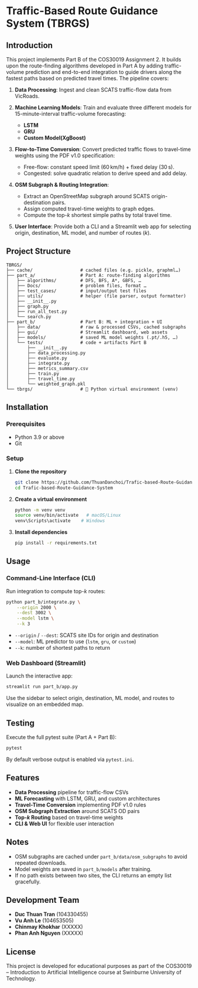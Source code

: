 # Traffic-Based Route Guidance System (TBRGS)

## Introduction

This project implements Part B of the COS30019 Assignment 2. It builds upon the route-finding algorithms developed in Part A by adding traffic-volume prediction and end-to-end integration to guide drivers along the fastest paths based on predicted travel times. The pipeline covers:

1. **Data Processing**: Ingest and clean SCATS traffic-flow data from VicRoads.
2. **Machine Learning Models**: Train and evaluate three different models for 15-minute-interval traffic-volume forecasting:

   * **LSTM**
   * **GRU**
   * **Custom Model(XgBoost)** 
3. **Flow-to-Time Conversion**: Convert predicted traffic flows to travel-time weights using the PDF v1.0 specification:

   * Free-flow: constant speed limit (60 km/h) + fixed delay (30 s).
   * Congested: solve quadratic relation to derive speed and add delay.
4. **OSM Subgraph & Routing Integration**:

   * Extract an OpenStreetMap subgraph around SCATS origin-destination pairs.
   * Assign computed travel-time weights to graph edges.
   * Compute the top-*k* shortest simple paths by total travel time.
5. **User Interface**: Provide both a CLI and a Streamlit web app for selecting origin, destination, ML model, and number of routes (*k*).

## Project Structure

```
TBRGS/
├── cache/                  # cached files (e.g. pickle, graphml…)
├── part_a/                 # Part A: route-finding algorithms
│   ├── algorithms/         # DFS, BFS, A*, GBFS, …
│   ├── Docs/               # problem files, format …
│   ├── test_cases/         # input/output test files
│   ├── utils/              # helper (file parser, output formatter)
│   ├── __init__.py
│   ├── graph.py
│   ├── run_all_test.py
│   └── search.py
├── part_b/                 # Part B: ML + integration + UI
│   ├── data/               # raw & processed CSVs, cached subgraphs
│   ├── gui/                # Streamlit dashboard, web assets
│   ├── models/             # saved ML model weights (.pt/.h5, …)
│   └── tests/              # code + artifacts Part B
│       ├── __init__.py
│       ├── data_processing.py
│       ├── evaluate.py
│       ├── integrate.py
│       ├── metrics_summary.csv
│       ├── train.py
│       ├── travel_time.py
│       └── weighted_graph.pkl
└── tbrgs/                  # 🐍 Python virtual environment (venv)

```

## Installation

### Prerequisites

* Python 3.9 or above
* Git

### Setup

1. **Clone the repository**

   ```bash
   git clone https://github.com/ThuanDanchoi/Trafic-based-Route-Guidance-System.git
   cd Trafic-based-Route-Guidance-System
   ```
2. **Create a virtual environment**

   ```bash
   python -m venv venv
   source venv/bin/activate   # macOS/Linux
   venv\Scripts\activate    # Windows
   ```
3. **Install dependencies**

   ```bash
   pip install -r requirements.txt
   ```

## Usage

### Command-Line Interface (CLI)

Run integration to compute top-*k* routes:

```bash
python part_b/integrate.py \
    --origin 2000 \
    --dest 3002 \
    --model lstm \
    --k 3
```

* `--origin` / `--dest`: SCATS site IDs for origin and destination
* `--model`: ML predictor to use (`lstm`, `gru`, or `custom`)
* `--k`: number of shortest paths to return

### Web Dashboard (Streamlit)

Launch the interactive app:

```bash
streamlit run part_b/app.py
```

Use the sidebar to select origin, destination, ML model, and routes to visualize on an embedded map.

## Testing

Execute the full pytest suite (Part A + Part B):

```bash
pytest
```

By default verbose output is enabled via `pytest.ini`.

## Features

* **Data Processing** pipeline for traffic-flow CSVs
* **ML Forecasting** with LSTM, GRU, and custom architectures
* **Travel-Time Conversion** implementing PDF v1.0 rules
* **OSM Subgraph Extraction** around SCATS OD pairs
* **Top-*k* Routing** based on travel-time weights
* **CLI & Web UI** for flexible user interaction

## Notes

* OSM subgraphs are cached under `part_b/data/osm_subgraphs` to avoid repeated downloads.
* Model weights are saved in `part_b/models` after training.
* If no path exists between two sites, the CLI returns an empty list gracefully.

## Development Team

* **Duc Thuan Tran** (104330455)
* **Vu Anh Le** (104653505)
* **Chinmay Khokhar** (XXXXX)
* **Phan Anh Nguyen** (XXXXX)

## License

This project is developed for educational purposes as part of the COS30019 – Introduction to Artificial Intelligence course at Swinburne University of Technology.


